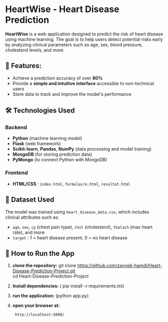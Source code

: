 # HeartWise - Heart Disease Prediction

**HeartWise** is a web application designed to predict the risk of heart disease using machine learning. The goal is to help users detect potential risks early by analyzing clinical parameters such as age, sex, blood pressure, cholesterol levels, and more.

## 🎯 Features:

- Achieve a prediction accuracy of over **80%**
- Provide a **simple and intuitive interface** accessible to non-technical users
- Store data to track and improve the model's performance

## 🛠️ Technologies Used

### Backend
- **Python** (machine learning model)
- **Flask** (web framework)
- **Scikit-learn**, **Pandas**, **NumPy** (data processing and model training)
- **MongoDB** (for storing prediction data)
- **PyMongo** (to connect Python with MongoDB)

### Frontend
- **HTML/CSS** : `index.html`, `formulaire.html`, `resultat.html`

## 🧪 Dataset Used

The model was trained using `heart_disease_data.csv`, which includes clinical attributes such as:
- `age`, `sex`, `cp` (chest pain type), `chol` (cholesterol), `thalach` (max heart rate), and more
- `target` : 1 = heart disease present, 0 = no heart disease


## 🚀 How to Run the App

1. **clone the repository:**
   git clone https://github.com/zayneb-hamdi/Heart-Disease-Prediction-Project.git   
   cd Heart-Disease-Prediction-Project

2. **Install dependencies:**
   ( pip install -r requirements.txt)
3. **run the application:**
    (python app.py)
4. **open your browser at:**
   ```bash
    http://localhost:5000/


